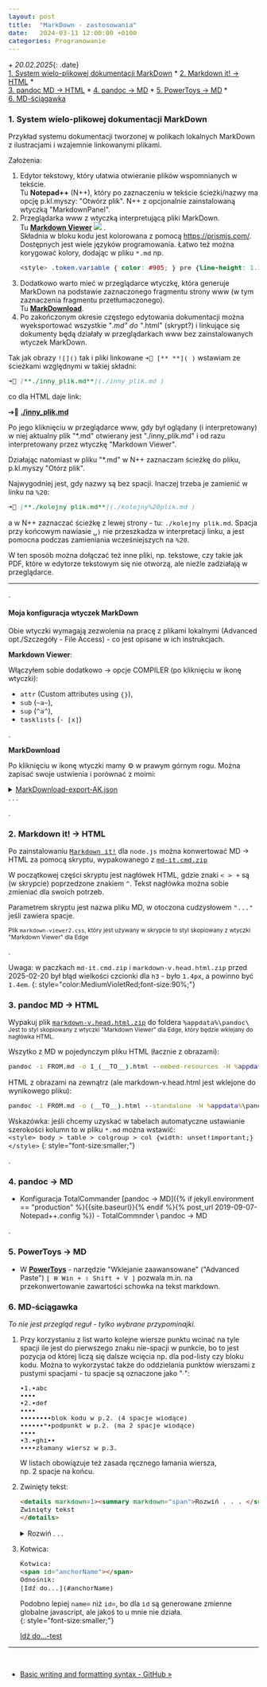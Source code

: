 ```yaml
---
layout: post
title:  "MarkDown - zastosowania"
date:   2024-03-11 12:00:00 +0100
categories: Programowanie
---
```


_+ 20.02.2025_{: .date}  
[1. System wielo-plikowej dokumentacji MarkDown]({{site.url}}{{site.baseurl}}{{page.url}}#1system-wielo-plikowej-dokumentacji-markdown) * 
[2. Markdown it! -> HTML]({{site.url}}{{site.baseurl}}{{page.url}}#2markdown-it---html) *  
[3. pandoc MD -> HTML]({{site.url}}{{site.baseurl}}{{page.url}}#3pandoc-md---html) * 
[4. pandoc -> MD]({{site.url}}{{site.baseurl}}{{page.url}}#4pandoc---md) * 
[5. PowerToys -> MD]({{site.url}}{{site.baseurl}}{{page.url}}#5powertoys---md) *  
[6. MD-ściągawka]({{site.url}}{{site.baseurl}}{{page.url}}#6md-ściągawka) 

<style>.date{font-size: smaller;color:#828282;}</style>

### 1. System wielo-plikowej dokumentacji MarkDown 

Przykład systemu dokumentacji tworzonej w polikach lokalnych MarkDown z ilustracjami i wzajemnie linkowanymi plikami.

Założenia:
1. Edytor tekstowy, który ułatwia otwieranie plików wspomnianych w tekście.  
   Tu **Notepad++** (N++), który po zaznaczeniu w tekście ścieżki/nazwy  ma opcję p.kl.myszy: "Otwórz plik". N++ z opcjonalnie zainstalowaną wtyczką "MarkdownPanel".
2. Przeglądarka www z wtyczką interpretującą pliki MarkDown.  
   Tu [**Markdown Viewer**](https://github.com/simov/markdown-viewer) ![](https://raw.githubusercontent.com/simov/markdown-viewer/refs/heads/main/icons/default/19x19.png) .  
   Składnia w bloku kodu jest kolorowana z pomocą <https://prismjs.com/>. Dostępnych jest wiele języków programowania. Łatwo też można korygować kolory, dodając  w pliku `*.md` np. 
   ```css
   <style> .token.variable { color: #905; } pre {line-height: 1.2 !important;} </style>
   ```
3. Dodatkowo warto mieć w przeglądarce wtyczkę, która generuje MarkDown na podstawie zaznaczonego fragmentu strony www (w tym zaznaczenia fragmentu przetłumaczonego).  
   Tu [**MarkDownload**](https://github.com/deathau/markdownload).
4. Po zakończonym okresie częstego edytowania dokumentacji można wyeksportować wszystkie "*.md" do "*.html" (skrypt?) i linkujące się dokumenty będą działały w przeglądarkach www bez zainstalowanych wtyczek MarkDown.

Tak jak obrazy `![]()` tak i pliki linkowane `➔📎 [** **]( )` wstawiam ze ścieżkami względnymi w takiej składni:

```md
➔📎 [**./inny_plik.md**](./inny_plik.md ) 
```
co dla HTML daje link:

➔📎 [**./inny_plik.md**](./inny_plik.md ) 

Po jego kliknięciu w przeglądarce www, gdy był oglądany (i interpretowany) w niej aktualny plik "*.md" otwierany jest "./inny_plik.md" i od razu interpretowany przez wtyczkę "Markdown Viewer".

Działając natomiast w pliku "*.md" w N++ zaznaczam ścieżkę do pliku, p.kl.myszy "Otórz plik".

Najwygodniej jest, gdy nazwy są bez spacji. Inaczej trzeba je zamienić w linku na `%20`:  
```md
➔📎 [**./kolejny plik.md**](./kolejny%20plik.md )
```
a w N++ zaznaczać ścieżkę z lewej strony - tu: `./kolejny plik.md`. Spacja przy końcowym nawiasie `␣)` nie przeszkadza w interpretacji linku, a jest pomocna podczas zamieniania wcześniejszych na `%20`.

W ten sposób można dołączać też inne pliki, np. tekstowe, czy takie jak PDF, które w edytorze tekstowym się nie otworzą, ale nieźle zadziałają w przeglądarce.

----
.

#### Moja konfiguracja wtyczek MarkDown

Obie wtyczki wymagają zezwolenia na pracę z plikami lokalnymi (Advanced opt./Szczegóły - File Access) - co jest opisane w ich instrukcjach.

**Markdown Viewer**:

Włączyłem sobie dodatkowo -> opcje COMPILER (po kliknięciu w ikonę wtyczki): 
* `attr` (Custom attributes using `{}`), 
* `sub` (`~a~`), 
* `sup` (`^a^`), 
* `tasklists` (`- [x]`)

.

**MarkDownload**

Po kliknięciu w ikonę wtyczki mamy ⚙️ w prawym górnym rogu. Można zapisać swoje ustwienia i porównać z moimi:

<details markdown=1><summary markdown="span"><u>MarkDownload-export-AK.json</u><br> . . .</summary>

```json
{
  "headingStyle": "atx",
  "hr": "---",
  "bulletListMarker": "*",
  "codeBlockStyle": "fenced",
  "fence": "```",
  "emDelimiter": "_",
  "strongDelimiter": "**",
  "linkStyle": "inlined",
  "linkReferenceStyle": "full",
  "imageStyle": "markdown",
  "imageRefStyle": "inlined",
  "frontmatter": "---\ncreated: {date:YYYY-MM-DD HH:mm:ss} (UTC {date:Z})\ntags: [{keywords}]\nsource: {baseURI}\nauthor: {byline}\n---\n\n# {pageTitle}\n\n> ## Excerpt\n> {excerpt}\n\n---",
  "backmatter": "",
  "title": "{pageTitle}",
  "includeTemplate": false,
  "saveAs": true,
  "downloadImages": true,
  "imagePrefix": "img/",
  "mdClipsFolder": "MarkDownload/{pageTitle}",
  "disallowedChars": "[]#^",
  "downloadMode": "downloadsApi",
  "turndownEscape": true,
  "contextMenus": true,
  "obsidianIntegration": false,
  "obsidianVault": "",
  "obsidianFolder": ""
}
```

</details>

.

### 2. Markdown it! -> HTML

Po zainstalowaniu [`Markdown it!`](https://github.com/markdown-it/markdown-it) dla `node.js` można konwertować  MD -> HTML za pomocą skryptu, wypakowanego z 
[`md-it.cmd.zip`]({{site.baseurl}}/assets/files/md-it.cmd.zip)

W początkowej części skryptu jest nagłówek HTML, gdzie znaki `< > +` są (w skrypcie) poprzedzone znakiem `^`. Tekst nagłówka można sobie zmieniać dla swoich potrzeb.

Parametrem skryptu jest nazwa pliku MD, w otoczona cudzysłowem `"..."` jeśli zawiera spacje.

<small>Plik `markdown-viewer2.css`, który jest używany w skrypcie to styl skopiowany z wtyczki "Markdown Viewer" dla Edge</small>

.

Uwaga: w paczkach `md-it.cmd.zip` i `markdown-v.head.html.zip` przed 2025-02-20 był błąd wielkości czcionki dla `h3` - było `1.4px`, a powinno być `1.4em`. 
{: style="color:MediumVioletRed;font-size:90%;"}

### 3. pandoc MD -> HTML

Wypakuj plik 
[`markdown-v.head.html.zip`]({{site.baseurl}}/assets/files/markdown-v.head.html.zip)
do foldera `%appdata%\pandoc\`  
<small>Jest to styl skopiowany z wtyczki "Markdown Viewer" dla Edge, który będzie wklejany do nagłówka HTML.</small>

Wszytko z MD w pojedynczym pliku HTML (łacznie z obrazami):
```bat
pandoc -i FROM.md -o 1_(__TO__).html --embed-resources -H %appdata%\pandoc\markdown-v.head.html -M lang=pl
```

HTML z obrazami na zewnątrz (ale markdown-v.head.html jest wklejone do wynikowego pliku):
```bat
pandoc -i FROM.md -o (__TO__).html --standalone -H %appdata%\pandoc\markdown-v.head.html -M lang=pl
```

Wskazówka: jeśli chcemy uzyskać w tabelach automatyczne ustawianie szerokości kolumn to w pliku `*.md` można wstawić:  
`<style> body > table > colgroup > col {width: unset!important;}</style>`
{: style="font-size:smaller;"}


.



### 4. pandoc -> MD

* Konfiguracja TotalCommander [pandoc -> MD]({% if jekyll.environment == "production" %}{{site.baseurl}}{% endif %}{% post_url 2019-09-07-Notepad++.config %}) - TotalCommnder \ pandoc -> MD

.


### 5. PowerToys -> MD

* W [**PowerToys**](https://learn.microsoft.com/pl-pl/windows/powertoys/) - narzędzie "Wklejanie zaawansowane" ("Advanced Paste") `[ ⊞ Win + ⇧ Shift + V ]` pozwala m.in. na przekonwertowanie zawartości schowka na tekst markdown.


### 6. MD-ściągawka

_To nie jest przegląd reguł - tylko wybrane przypominajki._

 1. Przy korzystaniu z list warto kolejne wiersze punktu wcinać na tyle spacji ile jest do pierwszego znaku nie-spacji w punkcie, bo to jest pozycja od której liczą się dalsze wcięcia np. dla pod-listy czy bloku kodu. Można to wykorzystać także do oddzielania punktów wierszami z pustymi spacjami - tu spacje są oznaczone jako "∙":
    
        ∙1.∙abc
        ∙∙∙∙
        ∙2.∙def
        ∙∙∙∙
        ∙∙∙∙∙∙∙∙blok kodu w p.2. (4 spacje wiodące)
        ∙∙∙∙∙∙*∙podpunkt w p.2. (ma 2 spacje wiodące)
        ∙∙∙∙
        ∙3.∙ghi∙∙
        ∙∙∙∙złamany wiersz w p.3.
    
    W listach obowiązuje też zasada ręcznego łamania wiersza,  
    np. 2 spacje na końcu.
    
 2. Zwinięty tekst:
    
    ```html
    <details markdown=1><summary markdown="span">Rozwiń . . . </summary>
    Zwinięty tekst
    </details>
    ```
    
    <details markdown=1><summary markdown="span">Rozwiń . . . </summary>
    Zwinięty tekst
    </details>
    

 3. Kotwica:
    
    ```html
    Kotwica:
    <span id="anchorName"></span>
    Odnośnik:
    [Idź do...](#anchorName)
    ```
    <span id="anchorName">Podobno lepiej</span> `name=` niż `id=`, bo dla `id` są generowane zmienne globalne javascript, ale jakoś to u mnie nie działa.  
    {: style="font-size:smaller;"}

    [Idź do...-test](#anchorName)

----
 

* [Basic writing and formatting syntax - GitHub » ](https://docs.github.com/en/get-started/writing-on-github/getting-started-with-writing-and-formatting-on-github/basic-writing-and-formatting-syntax)
  

<style> code {font-size: 0.93em;}  div.zmniejsz code {font-size: 0.88em;}  
 ol li div.language-plaintext > div > pre {background: linear-gradient(to right, 
 transparent 0em, transparent 2.9em, aqua 2.9em, 
 transparent 3.2em) !important;}
</style>

